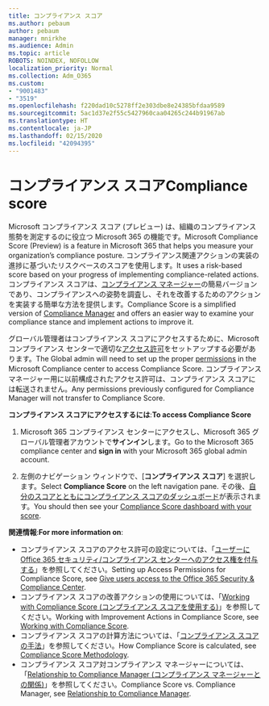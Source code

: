 ```yaml
---
title: コンプライアンス スコア
ms.author: pebaum
author: pebaum
manager: mnirkhe
ms.audience: Admin
ms.topic: article
ROBOTS: NOINDEX, NOFOLLOW
localization_priority: Normal
ms.collection: Adm_O365
ms.custom:
- "9001483"
- "3519"
ms.openlocfilehash: f220dad10c5278ff2e303dbe8e24385bfdaa9589
ms.sourcegitcommit: 5ac1d37e2f55c5427960caa04265c244b91967ab
ms.translationtype: HT
ms.contentlocale: ja-JP
ms.lasthandoff: 02/15/2020
ms.locfileid: "42094395"
---
```

# <a name="compliance-score"></a><span data-ttu-id="cbf1b-102">コンプライアンス スコア</span><span class="sxs-lookup"><span data-stu-id="cbf1b-102">Compliance score</span></span>

<span data-ttu-id="cbf1b-103">Microsoft コンプライアンス スコア (プレビュー) は、組織のコンプライアンス態勢を測定するのに役立つ Microsoft 365 の機能です。</span><span class="sxs-lookup"><span data-stu-id="cbf1b-103">Microsoft Compliance Score (Preview) is a feature in Microsoft 365 that helps you measure your organization’s compliance posture.</span></span> <span data-ttu-id="cbf1b-104">コンプライアンス関連アクションの実装の進捗に基づいたリスクベースのスコアを使用します。</span><span class="sxs-lookup"><span data-stu-id="cbf1b-104">It uses a risk-based score based on your progress of implementing compliance-related actions.</span></span>   <span data-ttu-id="cbf1b-105">コンプライアンス スコアは、[コンプライアンス マネージャー](https://docs.microsoft.com/ja-JP/microsoft-365/compliance/compliance-manager-overview)の簡易バージョンであり、コンプライアンスへの姿勢を調査し、それを改善するためのアクションを実装する簡単な方法を提供します。</span><span class="sxs-lookup"><span data-stu-id="cbf1b-105">Compliance Score is a simplified version of [Compliance Manager](https://docs.microsoft.com/ja-JP/microsoft-365/compliance/compliance-manager-overview) and offers an easier way to examine your compliance stance and implement actions to improve it.</span></span> 

<span data-ttu-id="cbf1b-106">グローバル管理者はコンプライアンス スコアにアクセスするために、Microsoft コンプライアンス センターで適切な[アクセス許可](https://docs.microsoft.com/ja-JP/microsoft-365/security/office-365-security/permissions-in-the-security-and-compliance-center)をセットアップする必要があります。</span><span class="sxs-lookup"><span data-stu-id="cbf1b-106">The Global admin will need to set up the proper [permissions](https://docs.microsoft.com/ja-JP/microsoft-365/security/office-365-security/permissions-in-the-security-and-compliance-center) in the Microsoft Compliance center to access Compliance Score.</span></span>  <span data-ttu-id="cbf1b-107">コンプライアンス マネージャー用に以前構成されたアクセス許可は、コンプライアンス スコアには転送されません。</span><span class="sxs-lookup"><span data-stu-id="cbf1b-107">Any permissions previously configured for Compliance Manager will not transfer to Compliance Score.</span></span>

<span data-ttu-id="cbf1b-108">**コンプライアンス スコアにアクセスするには**:</span><span class="sxs-lookup"><span data-stu-id="cbf1b-108">**To access Compliance Score**</span></span>

1. <span data-ttu-id="cbf1b-109">Microsoft 365 コンプライアンス センターにアクセスし、Microsoft 365 グローバル管理者アカウントで**サインイン**します。</span><span class="sxs-lookup"><span data-stu-id="cbf1b-109">Go to the Microsoft 365 compliance center and **sign in** with your Microsoft 365 global admin account.</span></span>

2. <span data-ttu-id="cbf1b-110">左側のナビゲーション ウィンドウで、[**コンプライアンス スコア**] を選択します。</span><span class="sxs-lookup"><span data-stu-id="cbf1b-110">Select **Compliance Score** on the left navigation pane.</span></span> <span data-ttu-id="cbf1b-111">その後、[自分のスコアとともにコンプライアンス スコアのダッシュボード](https://docs.microsoft.com/ja-JP/microsoft-365/compliance/compliance-score-setup#understand-the-compliance-score-dashboard)が表示されます。</span><span class="sxs-lookup"><span data-stu-id="cbf1b-111">You should then see your [Compliance Score dashboard with your score](https://docs.microsoft.com/ja-JP/microsoft-365/compliance/compliance-score-setup#understand-the-compliance-score-dashboard).</span></span>
 

<span data-ttu-id="cbf1b-112">**関連情報**:</span><span class="sxs-lookup"><span data-stu-id="cbf1b-112">**For more information on**:</span></span>

- <span data-ttu-id="cbf1b-113">コンプライアンス スコアのアクセス許可の設定については、「[ユーザーに Office 365 セキュリティ/コンプライアンス センターへのアクセス権を付与する](https://docs.microsoft.com/ja-JP/microsoft-365/security/office-365-security/grant-access-to-the-security-and-compliance-center)」を参照してください。</span><span class="sxs-lookup"><span data-stu-id="cbf1b-113">Setting up Access Permissions for Compliance Score, see [Give users access to the Office 365 Security & Compliance Center](https://docs.microsoft.com/ja-JP/microsoft-365/security/office-365-security/grant-access-to-the-security-and-compliance-center).</span></span>
- <span data-ttu-id="cbf1b-114">コンプライアンス スコアの改善アクションの使用については、「[Working with Compliance Score (コンプライアンス スコアを使用する)](https://docs.microsoft.com/ja-JP/microsoft-365/compliance/working-with-compliance-score)」を参照してください。</span><span class="sxs-lookup"><span data-stu-id="cbf1b-114">Working with Improvement Actions in Compliance Score, see  [Working with Compliance Score](https://docs.microsoft.com/ja-JP/microsoft-365/compliance/working-with-compliance-score).</span></span>
- <span data-ttu-id="cbf1b-115">コンプライアンス スコアの計算方法については、「[コンプライアンス スコアの手法](https://docs.microsoft.com/ja-JP/microsoft-365/compliance/compliance-score-methodology)」を参照してください。</span><span class="sxs-lookup"><span data-stu-id="cbf1b-115">How Compliance Score is calculated, see [Compliance Score Methodology](https://docs.microsoft.com/ja-JP/microsoft-365/compliance/compliance-score-methodology).</span></span>
- <span data-ttu-id="cbf1b-116">コンプライアンス スコア対コンプライアンス マネージャーについては、「[Relationship to Compliance Manager (コンプライアンス マネージャーとの関係)](https://docs.microsoft.com/ja-JP/microsoft-365/compliance/compliance-score#relationship-to-compliance-manager)」を参照してください。</span><span class="sxs-lookup"><span data-stu-id="cbf1b-116">Compliance Score vs. Compliance Manager, see [Relationship to Compliance Manager](https://docs.microsoft.com/ja-JP/microsoft-365/compliance/compliance-score#relationship-to-compliance-manager).</span></span>

